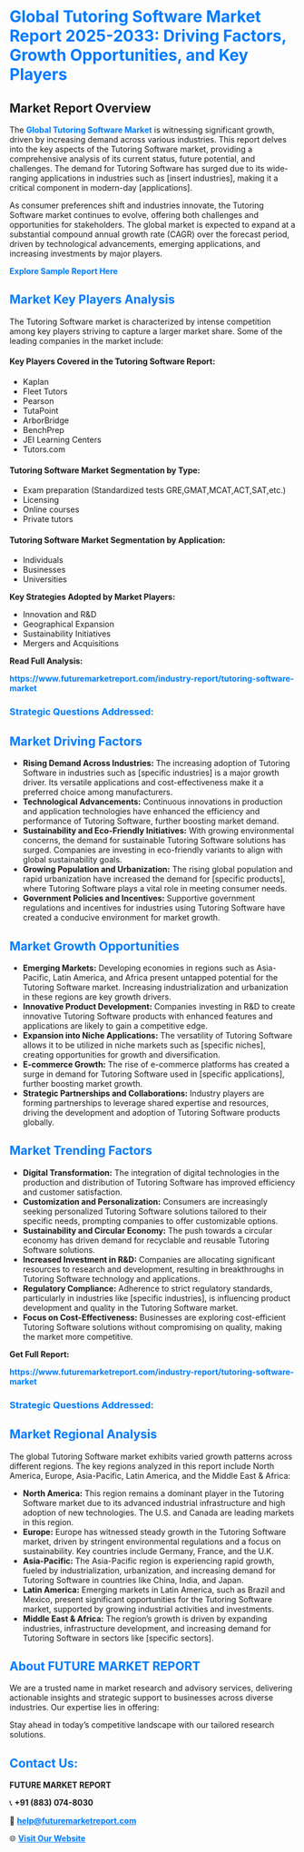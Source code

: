 <h1 style="color: #007BFF;">Global Tutoring Software Market Report 2025-2033: Driving Factors, Growth Opportunities, and Key Players</h1>

<section id="overview">
<h2>Market Report Overview</h2>
<p>The <a href="https://www.futuremarketreport.com/industry-report/tutoring-software-market" style="color: #007BFF; text-decoration: none;"><strong>Global Tutoring Software Market</strong></a> is witnessing significant growth, driven by increasing demand across various industries. This report delves into the key aspects of the Tutoring Software market, providing a comprehensive analysis of its current status, future potential, and challenges. The demand for Tutoring Software has surged due to its wide-ranging applications in industries such as [insert industries], making it a critical component in modern-day [applications].</p>
<p>As consumer preferences shift and industries innovate, the Tutoring Software market continues to evolve, offering both challenges and opportunities for stakeholders. The global market is expected to expand at a substantial compound annual growth rate (CAGR) over the forecast period, driven by technological advancements, emerging applications, and increasing investments by major players.</p>
</section>

<section id="overview">
<p><a href="https://www.futuremarketreport.com/request-sample/reportId=56658" style="color: #007BFF; text-decoration: none;"><strong>Explore Sample Report Here</strong></a></p>
</section>

<section id="key-players">
<h2 style="color: #007BFF;">Market Key Players Analysis</h2>
<p>The Tutoring Software market is characterized by intense competition among key players striving to capture a larger market share. Some of the leading companies in the market include:</p>
<h4>Key Players Covered in the Tutoring Software Report:</h4>
<ul><li>Kaplan</li><li>Fleet Tutors</li><li>Pearson</li><li>TutaPoint</li><li>ArborBridge</li><li>BenchPrep</li><li>JEI Learning Centers</li><li>Tutors.com</li></ul>
<h4>Tutoring Software Market Segmentation by Type:</h4>
<ul><li>Exam preparation (Standardized tests GRE,GMAT,MCAT,ACT,SAT,etc.)</li><li>Licensing</li><li>Online courses</li><li>Private tutors</li></ul>

<h4>Tutoring Software Market Segmentation by Application:</h4>
<ul><li>Individuals</li><li>Businesses</li><li>Universities</li></ul>
<p><strong>Key Strategies Adopted by Market Players:</strong></p>
<ul>
<li>Innovation and R&D</li>
<li>Geographical Expansion</li>
<li>Sustainability Initiatives</li>
<li>Mergers and Acquisitions</li>
</ul>
</section>

<section>
<p><strong>Read Full Analysis: </strong></p><a href="https://www.futuremarketreport.com/industry-report/tutoring-software-market" style="color: #007BFF; text-decoration: none;"><strong>https://www.futuremarketreport.com/industry-report/tutoring-software-market</strong></a>
<h3 style="color: #007BFF;">Strategic Questions Addressed:</h3>
</section>

<section id="driving-factors">
<h2 style="color: #007BFF;">Market Driving Factors</h2>
<ul>
<li><strong>Rising Demand Across Industries:</strong> The increasing adoption of Tutoring Software in industries such as [specific industries] is a major growth driver. Its versatile applications and cost-effectiveness make it a preferred choice among manufacturers.</li>
<li><strong>Technological Advancements:</strong> Continuous innovations in production and application technologies have enhanced the efficiency and performance of Tutoring Software, further boosting market demand.</li>
<li><strong>Sustainability and Eco-Friendly Initiatives:</strong> With growing environmental concerns, the demand for sustainable Tutoring Software solutions has surged. Companies are investing in eco-friendly variants to align with global sustainability goals.</li>
<li><strong>Growing Population and Urbanization:</strong> The rising global population and rapid urbanization have increased the demand for [specific products], where Tutoring Software plays a vital role in meeting consumer needs.</li>
<li><strong>Government Policies and Incentives:</strong> Supportive government regulations and incentives for industries using Tutoring Software have created a conducive environment for market growth.</li>
</ul>
</section>

<section id="growth-opportunities">
<h2 style="color: #007BFF;">Market Growth Opportunities</h2>
<ul>
<li><strong>Emerging Markets:</strong> Developing economies in regions such as Asia-Pacific, Latin America, and Africa present untapped potential for the Tutoring Software market. Increasing industrialization and urbanization in these regions are key growth drivers.</li>
<li><strong>Innovative Product Development:</strong> Companies investing in R&D to create innovative Tutoring Software products with enhanced features and applications are likely to gain a competitive edge.</li>
<li><strong>Expansion into Niche Applications:</strong> The versatility of Tutoring Software allows it to be utilized in niche markets such as [specific niches], creating opportunities for growth and diversification.</li>
<li><strong>E-commerce Growth:</strong> The rise of e-commerce platforms has created a surge in demand for Tutoring Software used in [specific applications], further boosting market growth.</li>
<li><strong>Strategic Partnerships and Collaborations:</strong> Industry players are forming partnerships to leverage shared expertise and resources, driving the development and adoption of Tutoring Software products globally.</li>
</ul>
</section>

<section id="trending-factors">
<h2 style="color: #007BFF;">Market Trending Factors</h2>
<ul>
<li><strong>Digital Transformation:</strong> The integration of digital technologies in the production and distribution of Tutoring Software has improved efficiency and customer satisfaction.</li>
<li><strong>Customization and Personalization:</strong> Consumers are increasingly seeking personalized Tutoring Software solutions tailored to their specific needs, prompting companies to offer customizable options.</li>
<li><strong>Sustainability and Circular Economy:</strong> The push towards a circular economy has driven demand for recyclable and reusable Tutoring Software solutions.</li>
<li><strong>Increased Investment in R&D:</strong> Companies are allocating significant resources to research and development, resulting in breakthroughs in Tutoring Software technology and applications.</li>
<li><strong>Regulatory Compliance:</strong> Adherence to strict regulatory standards, particularly in industries like [specific industries], is influencing product development and quality in the Tutoring Software market.</li>
<li><strong>Focus on Cost-Effectiveness:</strong> Businesses are exploring cost-efficient Tutoring Software solutions without compromising on quality, making the market more competitive.</li>
</ul>
</section>

<section>
<p><strong>Get Full Report: </strong></p><a href="https://www.futuremarketreport.com/industry-report/tutoring-software-market" style="color: #007BFF; text-decoration: none;"><strong>https://www.futuremarketreport.com/industry-report/tutoring-software-market</strong></a>
<h3 style="color: #007BFF;">Strategic Questions Addressed:</h3>
</section>


<section id="regional-analysis">
<h2 style="color: #007BFF;">Market Regional Analysis</h2>
<p>The global Tutoring Software market exhibits varied growth patterns across different regions. The key regions analyzed in this report include North America, Europe, Asia-Pacific, Latin America, and the Middle East & Africa:</p>
<ul>
<li><strong>North America:</strong> This region remains a dominant player in the Tutoring Software market due to its advanced industrial infrastructure and high adoption of new technologies. The U.S. and Canada are leading markets in this region.</li>
<li><strong>Europe:</strong> Europe has witnessed steady growth in the Tutoring Software market, driven by stringent environmental regulations and a focus on sustainability. Key countries include Germany, France, and the U.K.</li>
<li><strong>Asia-Pacific:</strong> The Asia-Pacific region is experiencing rapid growth, fueled by industrialization, urbanization, and increasing demand for Tutoring Software in countries like China, India, and Japan.</li>
<li><strong>Latin America:</strong> Emerging markets in Latin America, such as Brazil and Mexico, present significant opportunities for the Tutoring Software market, supported by growing industrial activities and investments.</li>
<li><strong>Middle East & Africa:</strong> The region’s growth is driven by expanding industries, infrastructure development, and increasing demand for Tutoring Software in sectors like [specific sectors].</li>
</ul>
</section>

<footer>
<h2 style="color: #007BFF;">About FUTURE MARKET REPORT</h2>
<p>We are a trusted name in market research and advisory services, delivering actionable insights and strategic support to businesses across diverse industries. Our expertise lies in offering:</p>

<p>Stay ahead in today’s competitive landscape with our tailored research solutions.</p>

<h2 style="color: #007BFF;">Contact Us:</h2>
<p><strong>FUTURE MARKET REPORT</strong></p>
<p>📞 <strong>+91 (883) 074-8030</strong></p>
<p>📧 <strong><a href="mailto:help@futuremarketreport.com" style="color: #007BFF;">help@futuremarketreport.com</a></strong></p>
<p>🌐 <strong><a href="https://www.futuremarketreport.com/" style="color: #007BFF;">Visit Our Website</a></strong></p>
</footer>